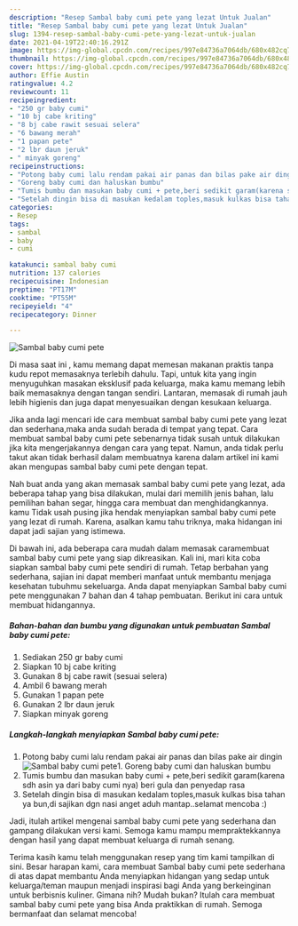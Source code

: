 ```yaml
---
description: "Resep Sambal baby cumi pete yang lezat Untuk Jualan"
title: "Resep Sambal baby cumi pete yang lezat Untuk Jualan"
slug: 1394-resep-sambal-baby-cumi-pete-yang-lezat-untuk-jualan
date: 2021-04-19T22:40:16.291Z
image: https://img-global.cpcdn.com/recipes/997e84736a7064db/680x482cq70/sambal-baby-cumi-pete-foto-resep-utama.jpg
thumbnail: https://img-global.cpcdn.com/recipes/997e84736a7064db/680x482cq70/sambal-baby-cumi-pete-foto-resep-utama.jpg
cover: https://img-global.cpcdn.com/recipes/997e84736a7064db/680x482cq70/sambal-baby-cumi-pete-foto-resep-utama.jpg
author: Effie Austin
ratingvalue: 4.2
reviewcount: 11
recipeingredient:
- "250 gr baby cumi"
- "10 bj cabe kriting"
- "8 bj cabe rawit sesuai selera"
- "6 bawang merah"
- "1 papan pete"
- "2 lbr daun jeruk"
- " minyak goreng"
recipeinstructions:
- "Potong baby cumi lalu rendam pakai air panas dan bilas pake air dingin"
- "Goreng baby cumi dan haluskan bumbu"
- "Tumis bumbu dan masukan baby cumi + pete,beri sedikit garam(karena sdh asin ya dari baby cumi nya) beri gula dan penyedap rasa"
- "Setelah dingin bisa di masukan kedalam toples,masuk kulkas bisa tahan ya bun,di sajikan dgn nasi anget aduh mantap..selamat mencoba :)"
categories:
- Resep
tags:
- sambal
- baby
- cumi

katakunci: sambal baby cumi 
nutrition: 137 calories
recipecuisine: Indonesian
preptime: "PT17M"
cooktime: "PT55M"
recipeyield: "4"
recipecategory: Dinner

---
```



![Sambal baby cumi pete](https://img-global.cpcdn.com/recipes/997e84736a7064db/680x482cq70/sambal-baby-cumi-pete-foto-resep-utama.jpg)

Di masa  saat ini , kamu memang dapat memesan makanan praktis tanpa kudu repot memasaknya terlebih dahulu. Tapi, untuk kita yang ingin menyuguhkan masakan eksklusif pada keluarga, maka kamu memang lebih baik memasaknya dengan tangan sendiri. Lantaran, memasak di rumah jauh lebih higienis dan juga dapat menyesuaikan dengan kesukaan keluarga.

Jika anda lagi mencari ide cara membuat sambal baby cumi pete yang lezat dan sederhana,maka anda sudah berada di tempat yang tepat. Cara membuat sambal baby cumi pete  sebenarnya tidak susah untuk dilakukan jika kita mengerjakannya dengan cara yang tepat. Namun, anda tidak perlu takut akan tidak berhasil dalam membuatnya 
karena dalam artikel ini kami akan mengupas sambal baby cumi pete dengan tepat.  



Nah buat anda yang akan memasak sambal baby cumi pete yang lezat, ada beberapa tahap yang bisa dilakukan, mulai dari memilih jenis bahan, lalu pemilihan bahan segar, hingga cara membuat dan menghidangkannya. kamu Tidak usah pusing jika hendak menyiapkan sambal baby cumi pete yang lezat di rumah. Karena, asalkan kamu  tahu triknya, maka hidangan ini dapat jadi sajian yang istimewa.

Di bawah ini, ada beberapa cara mudah dalam memasak caramembuat sambal baby cumi pete yang siap dikreasikan. Kali ini, mari kita coba siapkan sambal baby cumi pete sendiri di rumah. Tetap berbahan yang sederhana, sajian ini dapat memberi manfaat untuk membantu menjaga kesehatan tubuhmu sekeluarga. Anda dapat menyiapkan Sambal baby cumi pete menggunakan 7 bahan dan 4 tahap pembuatan. Berikut ini cara untuk membuat hidangannya.

<!--inarticleads1-->

##### Bahan-bahan dan bumbu yang digunakan untuk pembuatan Sambal baby cumi pete:

1. Sediakan 250 gr baby cumi
1. Siapkan 10 bj cabe kriting
1. Gunakan 8 bj cabe rawit (sesuai selera)
1. Ambil 6 bawang merah
1. Gunakan 1 papan pete
1. Gunakan 2 lbr daun jeruk
1. Siapkan  minyak goreng




<!--inarticleads2-->

##### Langkah-langkah menyiapkan Sambal baby cumi pete:

1. Potong baby cumi lalu rendam pakai air panas dan bilas pake air dingin
<img src="https://img-global.cpcdn.com/steps/fc5686a8235ecbef/160x128cq70/sambal-baby-cumi-pete-langkah-memasak-1-foto.jpg" alt="Sambal baby cumi pete">1. Goreng baby cumi dan haluskan bumbu
1. Tumis bumbu dan masukan baby cumi + pete,beri sedikit garam(karena sdh asin ya dari baby cumi nya) beri gula dan penyedap rasa
1. Setelah dingin bisa di masukan kedalam toples,masuk kulkas bisa tahan ya bun,di sajikan dgn nasi anget aduh mantap..selamat mencoba :)




Jadi, itulah artikel mengenai  sambal baby cumi pete  yang sederhana dan gampang dilakukan versi kami. Semoga kamu mampu mempraktekkannya dengan hasil yang dapat membuat keluarga di rumah senang. 

Terima kasih kamu telah menggunakan resep yang tim kami tampilkan di sini. Besar harapan kami, cara membuat  Sambal baby cumi pete sederhana di atas dapat membantu Anda menyiapkan hidangan yang sedap untuk keluarga/teman maupun menjadi inspirasi bagi Anda yang berkeinginan untuk berbisnis kuliner. Gimana nih? Mudah bukan? Itulah cara membuat sambal baby cumi pete yang bisa Anda praktikkan di rumah. Semoga bermanfaat dan selamat mencoba!

